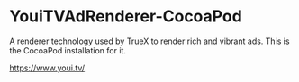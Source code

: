 # YouiTVAdRenderer-CocoaPod

A renderer technology used by TrueX to render rich and vibrant ads. This is the CocoaPod installation for it.

https://www.youi.tv/
